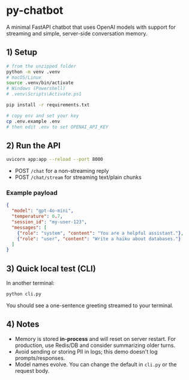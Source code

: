 # py-chatbot

A minimal FastAPI chatbot that uses OpenAI models with support for streaming and simple, server-side conversation memory.

## 1) Setup

```bash
# from the unzipped folder
python -m venv .venv
# macOS/Linux
source .venv/bin/activate
# Windows (Powershell)
# .venv\Scripts\Activate.ps1

pip install -r requirements.txt

# copy env and set your key
cp .env.example .env
# then edit .env to set OPENAI_API_KEY
```

## 2) Run the API

```bash
uvicorn app:app --reload --port 8000
```

- POST `/chat` for a non-streaming reply
- POST `/chat/stream` for streaming text/plain chunks

### Example payload

```json
{
  "model": "gpt-4o-mini",
  "temperature": 0.7,
  "session_id": "my-user-123",
  "messages": [
    {"role": "system", "content": "You are a helpful assistant."},
    {"role": "user", "content": "Write a haiku about databases."}
  ]
}
```

## 3) Quick local test (CLI)

In another terminal:

```bash
python cli.py
```

You should see a one-sentence greeting streamed to your terminal.

## 4) Notes

- Memory is stored **in-process** and will reset on server restart. For production, use Redis/DB and consider summarizing older turns.
- Avoid sending or storing PII in logs; this demo doesn't log prompts/responses.
- Model names evolve. You can change the default in `cli.py` or the request body.
